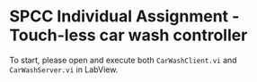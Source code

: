 # SPCC Individual Assignment - Touch-less car wash controller  
To start, please open and execute both `CarWashClient.vi` and `CarWashServer.vi` in LabView.  